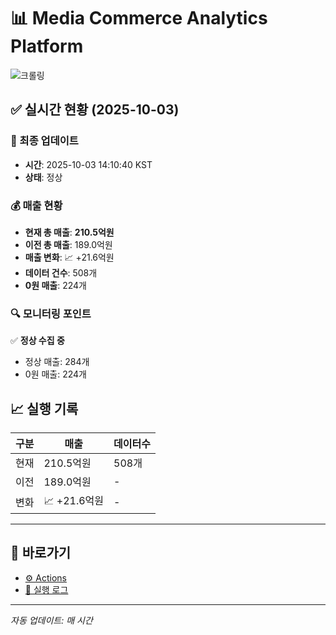 # 📊 Media Commerce Analytics Platform

![크롤링](https://img.shields.io/badge/크롤링-정상-green)

## ✅ 실시간 현황 (2025-10-03)

### 📍 최종 업데이트
- **시간**: 2025-10-03 14:10:40 KST
- **상태**: 정상

### 💰 매출 현황
- **현재 총 매출**: **210.5억원**
- **이전 총 매출**: 189.0억원
- **매출 변화**: 📈 +21.6억원
- **데이터 건수**: 508개
- **0원 매출**: 224개

### 🔍 모니터링 포인트

✅ **정상 수집 중**
- 정상 매출: 284개
- 0원 매출: 224개


## 📈 실행 기록

| 구분 | 매출 | 데이터수 |
|------|------|----------|
| 현재 | 210.5억원 | 508개 |
| 이전 | 189.0억원 | - |
| 변화 | 📈 +21.6억원 | - |

---

## 🔗 바로가기

- [⚙️ Actions](../../actions)
- [📝 실행 로그](../../actions/workflows/daily_scraping.yml)

---

*자동 업데이트: 매 시간*
